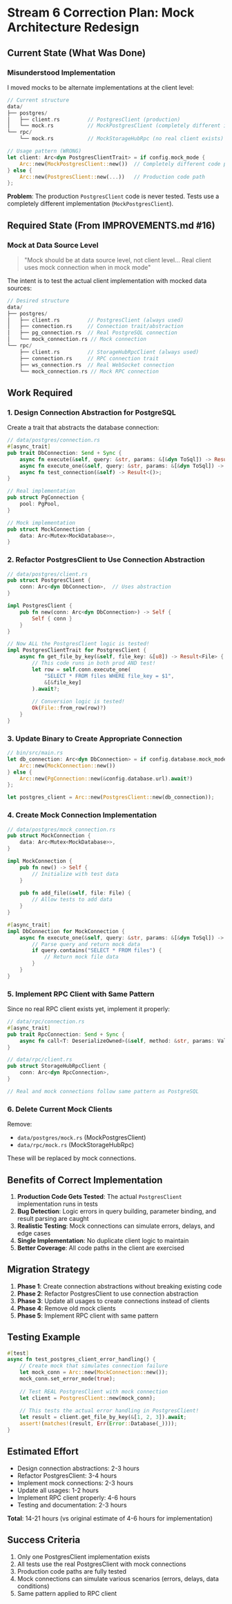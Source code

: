 # Stream 6 Correction Plan: Mock Architecture Redesign

## Current State (What Was Done)

### Misunderstood Implementation
I moved mocks to be alternate implementations at the client level:
```rust
// Current structure
data/
├── postgres/
│   ├── client.rs         // PostgresClient (production)
│   └── mock.rs           // MockPostgresClient (completely different implementation)
└── rpc/
    └── mock.rs           // MockStorageHubRpc (no real client exists)

// Usage pattern (WRONG)
let client: Arc<dyn PostgresClientTrait> = if config.mock_mode {
    Arc::new(MockPostgresClient::new())  // Completely different code path
} else {
    Arc::new(PostgresClient::new(...))   // Production code path
};
```

**Problem**: The production `PostgresClient` code is never tested. Tests use a completely different implementation (`MockPostgresClient`).

## Required State (From IMPROVEMENTS.md #16)

### Mock at Data Source Level
> "Mock should be at data source level, not client level... Real client uses mock connection when in mock mode"

The intent is to test the actual client implementation with mocked data sources:

```rust
// Desired structure
data/
├── postgres/
│   ├── client.rs         // PostgresClient (always used)
│   ├── connection.rs     // Connection trait/abstraction
│   ├── pg_connection.rs  // Real PostgreSQL connection
│   └── mock_connection.rs // Mock connection
└── rpc/
    ├── client.rs         // StorageHubRpcClient (always used)
    ├── connection.rs     // RPC connection trait
    ├── ws_connection.rs  // Real WebSocket connection
    └── mock_connection.rs // Mock RPC connection
```

## Work Required

### 1. Design Connection Abstraction for PostgreSQL

Create a trait that abstracts the database connection:

```rust
// data/postgres/connection.rs
#[async_trait]
pub trait DbConnection: Send + Sync {
    async fn execute(&self, query: &str, params: &[&dyn ToSql]) -> Result<Vec<Row>>;
    async fn execute_one(&self, query: &str, params: &[&dyn ToSql]) -> Result<Row>;
    async fn test_connection(&self) -> Result<()>;
}

// Real implementation
pub struct PgConnection {
    pool: PgPool,
}

// Mock implementation  
pub struct MockConnection {
    data: Arc<Mutex<MockDatabase>>,
}
```

### 2. Refactor PostgresClient to Use Connection Abstraction

```rust
// data/postgres/client.rs
pub struct PostgresClient {
    conn: Arc<dyn DbConnection>,  // Uses abstraction
}

impl PostgresClient {
    pub fn new(conn: Arc<dyn DbConnection>) -> Self {
        Self { conn }
    }
}

// Now ALL the PostgresClient logic is tested!
impl PostgresClientTrait for PostgresClient {
    async fn get_file_by_key(&self, file_key: &[u8]) -> Result<File> {
        // This code runs in both prod AND test!
        let row = self.conn.execute_one(
            "SELECT * FROM files WHERE file_key = $1",
            &[&file_key]
        ).await?;
        
        // Conversion logic is tested!
        Ok(File::from_row(row)?)
    }
}
```

### 3. Update Binary to Create Appropriate Connection

```rust
// bin/src/main.rs
let db_connection: Arc<dyn DbConnection> = if config.database.mock_mode {
    Arc::new(MockConnection::new())
} else {
    Arc::new(PgConnection::new(&config.database.url).await?)
};

let postgres_client = Arc::new(PostgresClient::new(db_connection));
```

### 4. Create Mock Connection Implementation

```rust
// data/postgres/mock_connection.rs
pub struct MockConnection {
    data: Arc<Mutex<MockDatabase>>,
}

impl MockConnection {
    pub fn new() -> Self {
        // Initialize with test data
    }
    
    pub fn add_file(&self, file: File) {
        // Allow tests to add data
    }
}

#[async_trait]
impl DbConnection for MockConnection {
    async fn execute_one(&self, query: &str, params: &[&dyn ToSql]) -> Result<Row> {
        // Parse query and return mock data
        if query.contains("SELECT * FROM files") {
            // Return mock file data
        }
    }
}
```

### 5. Implement RPC Client with Same Pattern

Since no real RPC client exists yet, implement it properly:

```rust
// data/rpc/connection.rs
#[async_trait]
pub trait RpcConnection: Send + Sync {
    async fn call<T: DeserializeOwned>(&self, method: &str, params: Value) -> Result<T>;
}

// data/rpc/client.rs
pub struct StorageHubRpcClient {
    conn: Arc<dyn RpcConnection>,
}

// Real and mock connections follow same pattern as PostgreSQL
```

### 6. Delete Current Mock Clients

Remove:
- `data/postgres/mock.rs` (MockPostgresClient)
- `data/rpc/mock.rs` (MockStorageHubRpc)

These will be replaced by mock connections.

## Benefits of Correct Implementation

1. **Production Code Gets Tested**: The actual `PostgresClient` implementation runs in tests
2. **Bug Detection**: Logic errors in query building, parameter binding, and result parsing are caught
3. **Realistic Testing**: Mock connections can simulate errors, delays, and edge cases
4. **Single Implementation**: No duplicate client logic to maintain
5. **Better Coverage**: All code paths in the client are exercised

## Migration Strategy

1. **Phase 1**: Create connection abstractions without breaking existing code
2. **Phase 2**: Refactor PostgresClient to use connection abstraction
3. **Phase 3**: Update all usages to create connections instead of clients
4. **Phase 4**: Remove old mock clients
5. **Phase 5**: Implement RPC client with same pattern

## Testing Example

```rust
#[test]
async fn test_postgres_client_error_handling() {
    // Create mock that simulates connection failure
    let mock_conn = Arc::new(MockConnection::new());
    mock_conn.set_error_mode(true);
    
    // Test REAL PostgresClient with mock connection
    let client = PostgresClient::new(mock_conn);
    
    // This tests the actual error handling in PostgresClient!
    let result = client.get_file_by_key(&[1, 2, 3]).await;
    assert!(matches!(result, Err(Error::Database(_))));
}
```

## Estimated Effort

- Design connection abstractions: 2-3 hours
- Refactor PostgresClient: 3-4 hours  
- Implement mock connections: 2-3 hours
- Update all usages: 1-2 hours
- Implement RPC client properly: 4-6 hours
- Testing and documentation: 2-3 hours

**Total**: 14-21 hours (vs original estimate of 4-6 hours for implementation)

## Success Criteria

1. Only one PostgresClient implementation exists
2. All tests use the real PostgresClient with mock connections
3. Production code paths are fully tested
4. Mock connections can simulate various scenarios (errors, delays, data conditions)
5. Same pattern applied to RPC client